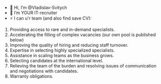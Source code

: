 - 👋 Hi, I’m @Vladislav-Svitych
- 👀 I’m YOUR IT-recruiter 
- ⚡ I can u'r team (and also find save CV):
  
1. Providing access to rare and in-demand specialists.
2. Accelerating the filling of complex vacancies (our own pool is published below)
3. Improving the quality of hiring and reducing staff turnover.
4. Expertise in selecting highly specialized specialists.
5. Assistance in scaling teams as the business grows.
6. Selecting candidates at the international level.
7. Relieving the team of the burden and resolving issues of communication and negotiations with candidates.
8. Warranty obligations.
